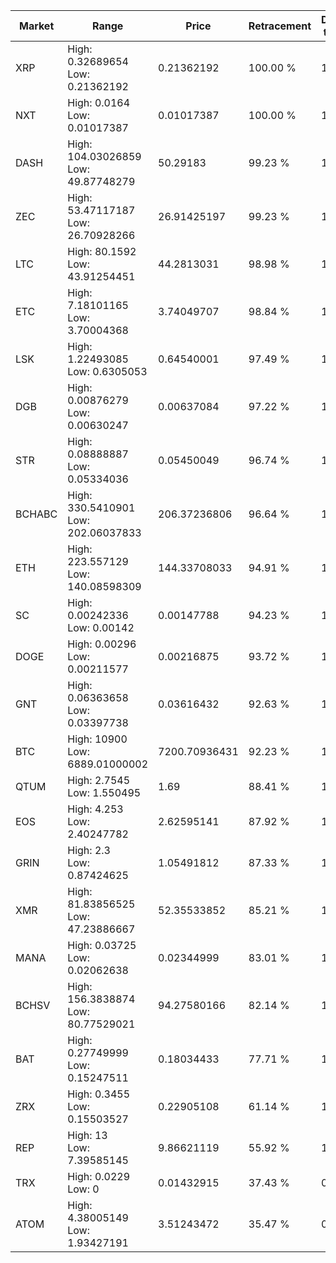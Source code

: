 | Market | Range | Price| Retracement | Doubles to 50% |
| --- | --- | --- | --- | --- |
| XRP | High: 0.32689654<br />Low: 0.21362192 | 0.21362192 | 100.00 % | 1.27 |
| NXT | High: 0.0164<br />Low: 0.01017387 | 0.01017387 | 100.00 % | 1.31 |
| DASH | High: 104.03026859<br />Low: 49.87748279 | 50.29183 | 99.23 % | 1.53 |
| ZEC | High: 53.47117187<br />Low: 26.70928266 | 26.91425197 | 99.23 % | 1.49 |
| LTC | High: 80.1592<br />Low: 43.91254451 | 44.2813031 | 98.98 % | 1.40 |
| ETC | High: 7.18101165<br />Low: 3.70004368 | 3.74049707 | 98.84 % | 1.45 |
| LSK | High: 1.22493085<br />Low: 0.6305053 | 0.64540001 | 97.49 % | 1.44 |
| DGB | High: 0.00876279<br />Low: 0.00630247 | 0.00637084 | 97.22 % | 1.18 |
| STR | High: 0.08888887<br />Low: 0.05334036 | 0.05450049 | 96.74 % | 1.30 |
| BCHABC | High: 330.5410901<br />Low: 202.06037833 | 206.37236806 | 96.64 % | 1.29 |
| ETH | High: 223.557129<br />Low: 140.08598309 | 144.33708033 | 94.91 % | 1.26 |
| SC | High: 0.00242336<br />Low: 0.00142 | 0.00147788 | 94.23 % | 1.30 |
| DOGE | High: 0.00296<br />Low: 0.00211577 | 0.00216875 | 93.72 % | 1.17 |
| GNT | High: 0.06363658<br />Low: 0.03397738 | 0.03616432 | 92.63 % | 1.35 |
| BTC | High: 10900<br />Low: 6889.01000002 | 7200.70936431 | 92.23 % | 1.24 |
| QTUM | High: 2.7545<br />Low: 1.550495 | 1.69 | 88.41 % | 1.27 |
| EOS | High: 4.253<br />Low: 2.40247782 | 2.62595141 | 87.92 % | 1.27 |
| GRIN | High: 2.3<br />Low: 0.87424625 | 1.05491812 | 87.33 % | 1.50 |
| XMR | High: 81.83856525<br />Low: 47.23886667 | 52.35533852 | 85.21 % | 1.23 |
| MANA | High: 0.03725<br />Low: 0.02062638 | 0.02344999 | 83.01 % | 1.23 |
| BCHSV | High: 156.3838874<br />Low: 80.77529021 | 94.27580166 | 82.14 % | 1.26 |
| BAT | High: 0.27749999<br />Low: 0.15247511 | 0.18034433 | 77.71 % | 1.19 |
| ZRX | High: 0.3455<br />Low: 0.15503527 | 0.22905108 | 61.14 % | 1.09 |
| REP | High: 13<br />Low: 7.39585145 | 9.86621119 | 55.92 % | 1.03 |
| TRX | High: 0.0229<br />Low: 0 | 0.01432915 | 37.43 % | 0.00 |
| ATOM | High: 4.38005149<br />Low: 1.93427191 | 3.51243472 | 35.47 % | 0.00 |
